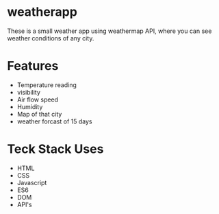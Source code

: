 # weatherapp

These is a small weather app using weathermap API, where you can see weather conditions of any city.

# Features
- Temperature reading
- visibility
- Air flow speed
- Humidity
- Map of that city
- weather forcast of 15 days

# Teck Stack Uses
- HTML
- CSS
- Javascript
- ES6
- DOM
- API's
